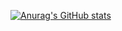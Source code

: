 [![Anurag's GitHub stats](https://github-readme-stats.vercel.app/api?username=HyeBin)](https://github.com/anuraghazra/github-readme-stats)
